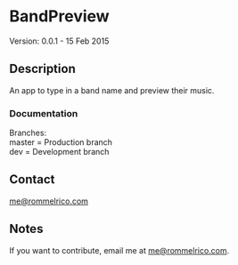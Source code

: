 # BandPreview

Version: 0.0.1 - 15 Feb 2015

## Description

An app to type in a band name and preview their music.

### Documentation
Branches:  
master = Production branch  
dev = Development branch  

## Contact

<me@rommelrico.com>

## Notes

If you want to contribute, email me at <me@rommelrico.com>.
